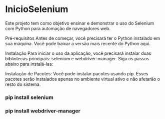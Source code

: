 # InicioSelenium
Este projeto tem como objetivo ensinar e demonstrar o uso do Selenium com Python para automação de navegadores web.

Pré-requisitos
Antes de começar, você precisará ter o Python instalado em sua máquina. Você pode baixar a versão mais recente do Python aqui.

Instalação
Para iniciar o uso da aplicação, você precisará instalar duas bibliotecas principais: selenium e webdriver-manager. Siga os passos abaixo para instalá-las:

Instalação de Pacotes:
Você pode instalar pacotes usando pip. Esses pacotes serão instalados apenas no ambiente virtual ativo e não afetarão o resto do sistema.




### pip install selenium


### pip install webdriver-manager

